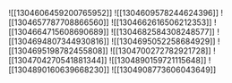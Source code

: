 ![[1304606459200765952]]
![[1304609578244624396]]
![[1304657787708866560]]
![[1304662616506212353]]
![[1304664715608690689]]
![[1304682584308248577]]
![[1304694807344930816]]
![[1304695052258684929]]
![[1304695198782455808]]
![[1304700272782921728]]
![[1304704270541881344]]
![[1304890159721115648]]
![[1304890160639668230]]
![[1304908773606043649]]
